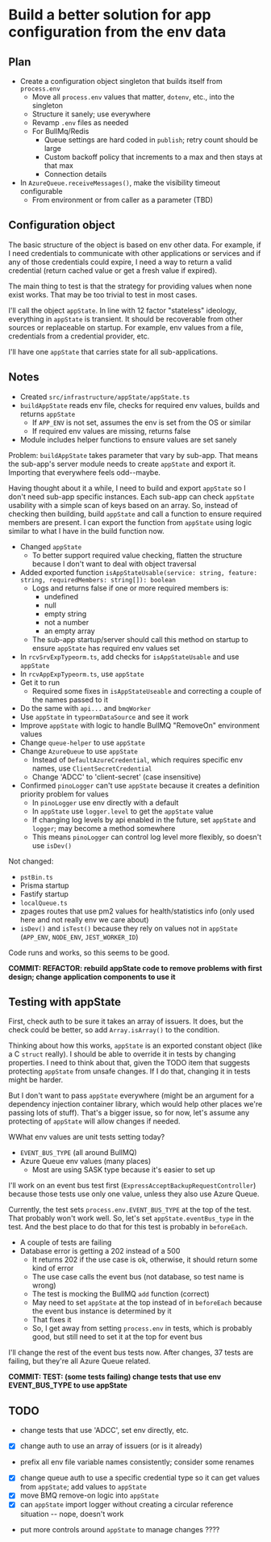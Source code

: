 # Build a better solution for app configuration from the env data

## Plan

-  Create a configuration object singleton that builds itself from `process.env`
   -  Move all `process.env` values that matter, `dotenv`, etc., into the singleton
   -  Structure it sanely; use everywhere
   -  Revamp `.env` files as needed
   -  For BullMq/Redis
      -  Queue settings are hard coded in `publish`; retry count should be large
      -  Custom backoff policy that increments to a max and then stays at that max
      -  Connection details
-  In `AzureQueue.receiveMessages()`, make the visibility timeout configurable
   -  From environment or from caller as a parameter (TBD)

## Configuration object

The basic structure of the object is based on env other data. For example, if I need credentials to communicate with other applications or services and if any of those credentials could expire, I need a way to return a valid credential (return cached value or get a fresh value if expired).

The main thing to test is that the strategy for providing values when none exist works. That may be too trivial to test in most cases.

I'll call the object `appState`. In line with 12 factor "stateless" ideology, everything in `appState` is transient. It should be recoverable from other sources or replaceable on startup. For example, env values from a file, credentials from a credential provider, etc.

I'll have one `appState` that carries state for all sub-applications.

## Notes

-  Created `src/infrastructure/appState/appState.ts`
-  `buildAppState` reads env file, checks for required env values, builds and returns `appState`
   -  If `APP_ENV` is not set, assumes the env is set from the OS or similar
   -  If required env values are missing, returns false
-  Module includes helper functions to ensure values are set sanely

Problem: `buildAppState` takes parameter that vary by sub-app. That means the sub-app's server module needs to create `appState` and export it. Importing that everywhere feels odd--maybe.

Having thought about it a while, I need to build and export `appState` so I don't need sub-app specific instances. Each sub-app can check `appState` usability with a simple scan of keys based on an array. So, instead of checking then building, build `appState` and call a function to ensure required members are present. I can export the function from `appState` using logic similar to what I have in the build function now.

-  Changed `appState`
   -  To better support required value checking, flatten the structure because I don't want to deal with object traversal
-  Added exported function `isAppStateUsable(service: string, feature: string, requiredMembers: string[]): boolean`
   -  Logs and returns false if one or more required members is:
      -  undefined
      -  null
      -  empty string
      -  not a number
      -  an empty array
   -  The sub-app startup/server should call this method on startup to ensure `appState` has required env values set
-  In `rcvSrvExpTypeorm.ts`, add checks for `isAppStateUsable` and use `appState`
-  In `rcvAppExpTypeorm.ts`, use `appState`
-  Get it to run
   -  Required some fixes in `isAppStateUseable` and correcting a couple of the names passed to it
-  Do the same with `api...` and `bmqWorker`
-  Use `appState` in `typeormDataSource` and see it work
-  Improve `appState` with logic to handle BullMQ "RemoveOn" environment values
-  Change `queue-helper` to use `appState`
-  Change `AzureQueue` to use `appState`
   -  Instead of `DefaultAzureCredential`, which requires specific env names, use `ClientSecretCredential`
   -  Change 'ADCC' to 'client-secret' (case insensitive)
-  Confirmed `pinoLogger` can't use `appState` because it creates a definition priority problem for values
   -  In `pinoLogger` use env directly with a default
   -  In `appState` use `logger.level` to get the `appState` value
   -  If changing log levels by api enabled in the future, set `appState` and `logger`; may become a method somewhere
   -  This means `pinoLogger` can control log level more flexibly, so doesn't use `isDev()`

Not changed:

-  `pstBin.ts`
-  Prisma startup
-  Fastify startup
-  `localQueue.ts`
-  zpages routes that use pm2 values for health/statistics info (only used here and not really env we care about)
-  `isDev()` and `isTest()` because they rely on values not in `appState` (`APP_ENV`, `NODE_ENV`, `JEST_WORKER_ID`)

Code runs and works, so this seems to be good.

**COMMIT: REFACTOR: rebuild appState code to remove problems with first design; change application components to use it**

## Testing with appState

First, check auth to be sure it takes an array of issuers. It does, but the check could be better, so add `Array.isArray()` to the condition.

Thinking about how this works, `appState` is an exported constant object (like a C `struct` really). I should be able to override it in tests by changing properties. I need to think about that, given the TODO item that suggests protecting `appState` from unsafe changes. If I do that, changing it in tests might be harder.

But I don't want to pass `appState` everywhere (might be an argument for a dependency injection container library, which would help other places we're passing lots of stuff). That's a bigger issue, so for now, let's assume any protecting of `appState` will allow changes if needed.

WWhat env values are unit tests setting today?

-  `EVENT_BUS_TYPE` (all around BullMQ)
-  Azure Queue env values (many places)
   -  Most are using SASK type because it's easier to set up

I'll work on an event bus test first (`ExpressAcceptBackupRequestController`) because those tests use only one value, unless they also use Azure Queue.

Currently, the test sets `process.env.EVENT_BUS_TYPE` at the top of the test. That probably won't work well. So, let's set `appState.eventBus_type` in the test. And the best place to do that for this test is probably in `beforeEach`.

-  A couple of tests are failing
-  Database error is getting a 202 instead of a 500
   -  It returns 202 if the use case is ok, otherwise, it should return some kind of error
   -  The use case calls the event bus (not database, so test name is wrong)
   -  The test is mocking the BullMQ `add` function (correct)
   -  May need to set `appState` at the top instead of in `beforeEach` because the event bus instance is determined by it
   -  That fixes it
   -  So, I get away from setting `process.env` in tests, which is probably good, but still need to set it at the top for event bus

I'll change the rest of the event bus tests now. After changes, 37 tests are failing, but they're all Azure Queue related.

**COMMIT: TEST: (some tests failing) change tests that use env EVENT_BUS_TYPE to use appState**

## TODO

-  change tests that use 'ADCC', set env directly, etc.
-  [x] change auth to use an array of issuers (or is it already)
-  prefix all env file variable names consistently; consider some renames
-  [x] change queue auth to use a specific credential type so it can get values from `appState`; add values to `appState`
-  [x] move BMQ remove-on logic into `appState`
-  [x] can `appState` import logger without creating a circular reference situation -- nope, doesn't work
-  put more controls around `appState` to manage changes ????
